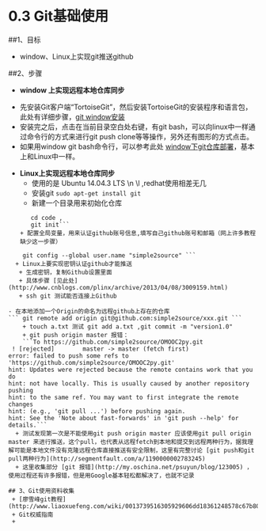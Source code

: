 # 0.3 Git基础使用

##1、目标
- window、Linux上实现git推送github

##2、步骤
- **window 上实现远程本地仓库同步**
 + 先安装Git客户端“TortoiseGit”，然后安装TortoiseGit的安装程序和语言包，此处有详细步骤，[git window安装](http://backlogtool.com/git-guide/cn/intro/intro2_1.html)
 + 安装完之后，点击在当前目录空白处右键，有git bash，可以向linux中一样通过命令行的方式来进行git push clone等等操作，另外还有图形的方式点击。
 + 如果用window git bash命令行，可以参考此处 [window下git仓库部署](http://blog.jobbole.com/78960/)，基本上和Linux中一样。

- **Linux上实现远程本地仓库同步**
  + 使用的是 Ubuntu 14.04.3 LTS \n \l ,redhat使用相差无几
  + 安装git 
  ```sudo apt-get install git```
  + 新建一个目录用来初始化仓库
  ```mkdir code,  
     cd code ,
     git init```
  + 配置全局变量，用来认证github账号信息,填写自己github账号和邮箱（网上许多教程缺少这一步骤）

``` git config --global user.email "expamle@126.com",
    git config --global user.name "simple2source" ```
  + Linux上要实现密钥认证github才能推送
   + 生成密钥，复制Github设置里面
   + 具体步骤 [见此处](http://www.cnblogs.com/plinx/archive/2013/04/08/3009159.html)
   + ssh git 测试能否连接上Github

- 在本地添加一个Origin的命名为远程github上存在的仓库
``` git remote add origin git@github.com:simple2source/xxx.git ```
    + touch a.txt 测试 git add a.txt ,git commit -m "version1.0"
    + git push origin master 报错：
    ```To https://github.com/simple2source/OMOOC2py.git
 ! [rejected]        master -> master (fetch first)
error: failed to push some refs to 'https://github.com/simple2source/OMOOC2py.git'
hint: Updates were rejected because the remote contains work that you do
hint: not have locally. This is usually caused by another repository pushing
hint: to the same ref. You may want to first integrate the remote changes
hint: (e.g., 'git pull ...') before pushing again.
hint: See the 'Note about fast-forwards' in 'git push --help' for details.```
  + 测试发现第一次是不能使用git push origin master 应该使用git pull origin master 来进行推送，这个pull，也代表从远程fetch到本地和提交到远程两种行为，据我理解可能是本地文件没有克隆远程仓库直接推送有安全限制，这里有完整讨论 [git push和git pull两种行为](http://segmentfault.com/a/1190000002783245)
  + 这里收集部分 [git 报错](http://my.oschina.net/psuyun/blog/123005) ，使用过程还有许多报错，但是用Google基本轻松都解决了，也就不记录

## 3、Git使用资料收集
 + [廖雪峰git教程](http://www.liaoxuefeng.com/wiki/0013739516305929606dd18361248578c67b8067c8c017b000)
 + Git权威指南
 + 
  
